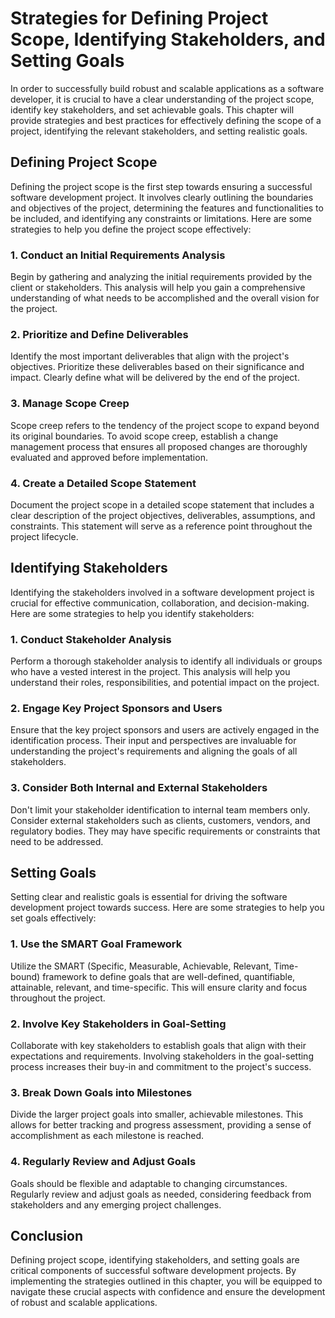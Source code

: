 Strategies for Defining Project Scope, Identifying Stakeholders, and Setting Goals
===========================================================================================



In order to successfully build robust and scalable applications as a software developer, it is crucial to have a clear understanding of the project scope, identify key stakeholders, and set achievable goals. This chapter will provide strategies and best practices for effectively defining the scope of a project, identifying the relevant stakeholders, and setting realistic goals.

Defining Project Scope
----------------------

Defining the project scope is the first step towards ensuring a successful software development project. It involves clearly outlining the boundaries and objectives of the project, determining the features and functionalities to be included, and identifying any constraints or limitations. Here are some strategies to help you define the project scope effectively:

### 1. Conduct an Initial Requirements Analysis

Begin by gathering and analyzing the initial requirements provided by the client or stakeholders. This analysis will help you gain a comprehensive understanding of what needs to be accomplished and the overall vision for the project.

### 2. Prioritize and Define Deliverables

Identify the most important deliverables that align with the project's objectives. Prioritize these deliverables based on their significance and impact. Clearly define what will be delivered by the end of the project.

### 3. Manage Scope Creep

Scope creep refers to the tendency of the project scope to expand beyond its original boundaries. To avoid scope creep, establish a change management process that ensures all proposed changes are thoroughly evaluated and approved before implementation.

### 4. Create a Detailed Scope Statement

Document the project scope in a detailed scope statement that includes a clear description of the project objectives, deliverables, assumptions, and constraints. This statement will serve as a reference point throughout the project lifecycle.

Identifying Stakeholders
------------------------

Identifying the stakeholders involved in a software development project is crucial for effective communication, collaboration, and decision-making. Here are some strategies to help you identify stakeholders:

### 1. Conduct Stakeholder Analysis

Perform a thorough stakeholder analysis to identify all individuals or groups who have a vested interest in the project. This analysis will help you understand their roles, responsibilities, and potential impact on the project.

### 2. Engage Key Project Sponsors and Users

Ensure that the key project sponsors and users are actively engaged in the identification process. Their input and perspectives are invaluable for understanding the project's requirements and aligning the goals of all stakeholders.

### 3. Consider Both Internal and External Stakeholders

Don't limit your stakeholder identification to internal team members only. Consider external stakeholders such as clients, customers, vendors, and regulatory bodies. They may have specific requirements or constraints that need to be addressed.

Setting Goals
-------------

Setting clear and realistic goals is essential for driving the software development project towards success. Here are some strategies to help you set goals effectively:

### 1. Use the SMART Goal Framework

Utilize the SMART (Specific, Measurable, Achievable, Relevant, Time-bound) framework to define goals that are well-defined, quantifiable, attainable, relevant, and time-specific. This will ensure clarity and focus throughout the project.

### 2. Involve Key Stakeholders in Goal-Setting

Collaborate with key stakeholders to establish goals that align with their expectations and requirements. Involving stakeholders in the goal-setting process increases their buy-in and commitment to the project's success.

### 3. Break Down Goals into Milestones

Divide the larger project goals into smaller, achievable milestones. This allows for better tracking and progress assessment, providing a sense of accomplishment as each milestone is reached.

### 4. Regularly Review and Adjust Goals

Goals should be flexible and adaptable to changing circumstances. Regularly review and adjust goals as needed, considering feedback from stakeholders and any emerging project challenges.

Conclusion
----------

Defining project scope, identifying stakeholders, and setting goals are critical components of successful software development projects. By implementing the strategies outlined in this chapter, you will be equipped to navigate these crucial aspects with confidence and ensure the development of robust and scalable applications.
